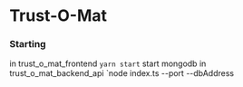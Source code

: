 # Trust-O-Mat
### Starting
in trust_o_mat_frontend `yarn start`
start mongodb
in trust_o_mat_backend_api `node index.ts --port <PORT> --dbAddress <DB ADDRESS>
